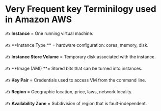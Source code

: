 
# Very Frequent key Terminilogy used in Amazon AWS

✍ **Instance** = One running virtual machine.

✍ **Instance Type ** = hardware configuration: cores, memory, disk.

✍ **Instance Store Volume** = Temporary disk associated with the instance.

✍ **Image (AMI) **= Stored bits that can be turned into instances.

✍ **Key Pair** = Credentials used to access VM from the command line.

✍ **Region** = Geographic location, price, laws, network locality.

✍ **Availability Zone** = Subdivision of region that is fault-independent.
